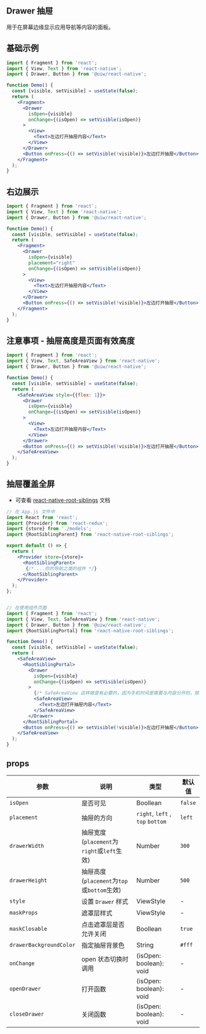 Drawer 抽屉
---

用于在屏幕边缘显示应用导航等内容的面板。

## 基础示例

```jsx
import { Fragment } from 'react';
import { View, Text } from 'react-native';
import { Drawer, Button } from '@uiw/react-native';

function Demo() {
  const [visible, setVisible] = useState(false);
  return (
    <Fragment>
      <Drawer
        isOpen={visible}
        onChange={(isOpen) => setVisible(isOpen)}
      >
        <View>
          <Text>左边打开抽屉内容</Text>
        </View>
      </Drawer>
      <Button onPress={() => setVisible(!visible)}>左边打开抽屉</Button>
    </Fragment>
  );
}
```

## 右边展示

```jsx
import { Fragment } from 'react';
import { View, Text } from 'react-native';
import { Drawer, Button } from '@uiw/react-native';

function Demo() {
  const [visible, setVisible] = useState(false);
  return (
    <Fragment>
      <Drawer
        isOpen={visible}
        placement="right"
        onChange={(isOpen) => setVisible(isOpen)}
      >
        <View>
          <Text>左边打开抽屉内容</Text>
        </View>
      </Drawer>
      <Button onPress={() => setVisible(!visible)}>左边打开抽屉</Button>
    </Fragment>
  );
}
```

## 注意事项 - 抽屉高度是页面有效高度

```jsx
import { Fragment } from 'react';
import { View, Text, SafeAreaView } from 'react-native';
import { Drawer, Button } from '@uiw/react-native';

function Demo() {
  const [visible, setVisible] = useState(false);
  return (
    <SafeAreaView style={{flex: 1}}>
      <Drawer
        isOpen={visible}
        onChange={(isOpen) => setVisible(isOpen)}
      >
        <View>
          <Text>左边打开抽屉内容</Text>
        </View>
      </Drawer>
      <Button onPress={() => setVisible(!visible)}>左边打开抽屉</Button>
    </SafeAreaView>
  );
}
```   

## 抽屉覆盖全屏

- 可查看 [react-native-root-siblings](https://www.npmjs.com/package/react-native-root-siblings) 文档
```jsx
// 在 App.js 文件中 
import React from 'react';
import {Provider} from 'react-redux';
import {store} from './models';
import {RootSiblingParent} from 'react-native-root-siblings';

export default () => {
  return (
    <Provider store={store}>
      <RootSiblingParent> 
       {/* ...你的导航之类的组件 */}
      </RootSiblingParent>
    </Provider>
  );
};


// 在使用组件页面
import { Fragment } from 'react';
import { View, Text, SafeAreaView } from 'react-native';
import { Drawer, Button } from '@uiw/react-native';
import {RootSiblingPortal} from 'react-native-root-siblings';

function Demo() {
  const [visible, setVisible] = useState(false);
  return (
    <SafeAreaView>
      <RootSiblingPortal>
        <Drawer
          isOpen={visible}
          onChange={(isOpen) => setVisible(isOpen)}
        >
          {/* SafeAreaView 这样做是有必要的，因为手机时间是需要与内容分开的，除非你并不需要 */}
          <SafeAreaView> 
            <Text>左边打开抽屉内容</Text>
          </SafeAreaView>
        </Drawer>
      </RootSiblingPortal>
      <Button onPress={() => setVisible(!visible)}>左边打开抽屉</Button>
    </SafeAreaView>
  );
}
``` 
## props

| 参数 | 说明 | 类型 | 默认值 |
|------|------|-----|------|
| `isOpen` | 是否可见 | Boollean | `false` |
| `placement` | 抽屉的方向 | `right`, `left` , `top` `bottom`| `left` |
| `drawerWidth` | 抽屉宽度(`placement`为`right`或`left`生效)  | Number | `300` |
| `drawerHeight` | 抽屉高度(`placement`为`top`或`bottom`生效) | Number | `500` |
| `style` | 设置 `Drawer` 样式 | ViewStyle | - |
| `maskProps` | 遮罩层样式 | ViewStyle | - |
| `maskClosable` | 点击遮罩层是否允许关闭 | Boollean | `true` |
| `drawerBackgroundColor` | 指定抽屉背景色 | String | `#fff` |
| `onChange` | open 状态切换时调用 | (isOpen: boolean): void | - |
| `openDrawer` | 打开函数 | (isOpen: boolean): void | - |
| `closeDrawer` | 关闭函数 | (isOpen: boolean): void | - |